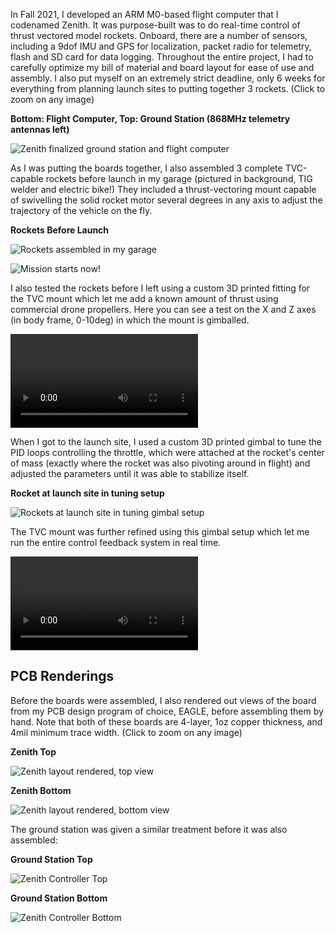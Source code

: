 In Fall 2021, I developed an ARM M0-based flight computer that I codenamed Zenith.
It was purpose-built was to do real-time control of thrust vectored model rockets. Onboard, there are a number of sensors, including a 9dof IMU and GPS for localization, packet radio for telemetry, flash and SD card for data logging. Throughout the entire project, I had to carefully optimize my bill of material and board layout for ease of use and assembly. I also put myself on an extremely strict deadline, only 6 weeks for everything from planning launch sites to putting together 3 rockets.
(Click to zoom on any image)

**Bottom: Flight Computer, Top: Ground Station (868MHz telemetry antennas left)**

![Zenith finalized ground station and flight computer](zenithAssembled.jpg)

As I was putting the boards together, I also assembled 3 complete TVC-capable rockets before launch in my garage (pictured in background, TIG welder and electric bike!)
They included a thrust-vectoring mount capable of swivelling the solid rocket motor several degrees in any axis to adjust the trajectory of the vehicle on the fly.

**Rockets Before Launch**

![Rockets assembled in my garage](rocketsBLaunch.jpeg)

![Mission starts now!](zenithMissionToMars.jpg)

I also tested the rockets before I left using a custom 3D printed fitting for the TVC mount which let me add a known amount of thrust using commercial drone propellers. Here you can see a test on the X and Z axes (in body frame, 0-10deg) in which the mount is gimballed.

![TVC testing](tvcTesting.mp4)

When I got to the launch site, I used a custom 3D printed gimbal to tune the PID loops controlling the throttle, which were attached at the rocket's center of mass (exactly where the rocket was also pivoting around in flight) and adjusted the parameters until it was able to stabilize itself.

**Rocket at launch site in tuning setup**

![Rockets at launch site in tuning gimbal setup](rocketALaunch.jpg)

The TVC mount was further refined using this gimbal setup which let me run the entire control feedback system in real time.

![Garage gimballing](gimbalTesting.mp4)

## PCB Renderings

Before the boards were assembled, I also rendered out views of the board from my PCB design program of choice, EAGLE, before assembling them by hand.
Note that both of these boards are 4-layer, 1oz copper thickness, and 4mil minimum trace width.
(Click to zoom on any image)

**Zenith Top**

![Zenith layout rendered, top view](zenithTop.png)

**Zenith Bottom**

![Zenith layout rendered, bottom view](zenithBottom.png)

The ground station was given a similar treatment before it was also assembled:

**Ground Station Top**

![Zenith Controller Top](controllerTop.png)

**Ground Station Bottom**

![Zenith Controller Bottom](controllerBottom.png)
